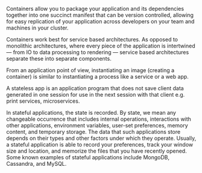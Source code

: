 Containers allow you to package your application and its dependencies together into one succinct manifest that can be version controlled, allowing for easy replication of your application across developers on your team and machines in your cluster.

Containers work best for service based architectures. As opposed to monolithic architectures, where every piece of the application is intertwined — from IO to data processing to rendering — service based architectures separate these into separate components.

From an application point of view, instantiating an image (creating a container) is similar to instantiating a process like a service or a web app.

A stateless app is an application program that does not save client data generated in one session for use in the next session with that client e.g. print services, microservices.

In stateful applications, the state is recorded. By state, we mean any changeable occurrence that includes internal operations, interactions with other applications, environment variables, user-set preferences, memory content, and temporary storage. The data that such applications store depends on their types and other factors under which they operate. Usually, a stateful application is able to record your preferences, track your window size and location, and memorize the files that you have recently opened. Some known examples of stateful applications include MongoDB, Cassandra, and MySQL.
